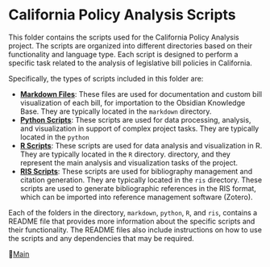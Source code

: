 # California Policy Analysis Scripts

This folder contains the scripts used for the California Policy Analysis project. The scripts are organized into different directories based on their functionality and language type. Each script is designed to perform a specific task related to the analysis of legislative bill policies in California.

Specifically, the types of scripts included in this folder are:
- **[Markdown Files](./markdown/)**: These files are used for documentation and custom bill visualization of each bill, for importation to the Obsidian Knowledge Base. They are typically located in the `markdown` directory.
- **[Python Scripts](./python/)**: These scripts are used for data processing, analysis, and visualization in support of complex project tasks. They are typically located in the `python` 
- **[R Scripts](./R/)**: These scripts are used for data analysis and visualization in R. They are typically located in the `R` directory.
directory, and they represent the main analysis and visualization tasks of the project.
- **[RIS Scripts](./ris/)**: These scripts are used for bibliography management and citation generation. They are typically located in the `ris` directory. These scripts are used to generate bibliographic references in the RIS format, which can be imported into reference management software (Zotero).

Each of the folders in the directory, `markdown`, `python`, `R`, and `ris`, contains a README file that provides more information about the specific scripts and their functionality. The README files also include instructions on how to use the scripts and any dependencies that may be required.

:briefcase:[Main](../)
